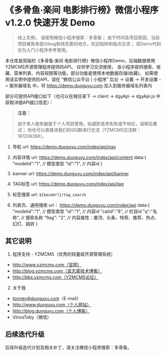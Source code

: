 # 《多骨鱼·楽间 电影排行榜》微信小程序 v1.2.0 快速开发 Demo

  > 线上实例， 请使用微信小程序搜索：多骨鱼；
  > 由于时间及项目原因，当前项目难免有部分bug和待完善的地方，欢迎拍砖和指点交流；
  > 该Demo代码仅为入门小程序参考使用。

  本仓库是简版的《多骨鱼·楽间 电影排行榜》微信小程序Demo，后端数据使用YZMCMS开源管理程序提供的API。
  仅供学习交流使用，
  该小程序提供搜索、收藏、菜单列表、内容视图等功能，部分功能是使用本地数据存储(收藏)。
  如需使用该实例中提供的API，请在 “微信公众平台 | 小程序” 后台 -> 设置 -> 开发设置 -> 服务器域名 中，将 https://demo.duoguyu.com 加入到服务器域名列表内
  
  部分可提供API接口如下（也可以在根目录下 -> client -> dgyApi -> dgyApi.js 中获取详细API接口信息）：
  > **注意：**
  >
  > 由于本人服务器属于个人项目使用，如遇到请求失败或不响应，请稍后重试；
  > 你也可以直接进我们的QQ群进行交流（YZMCMS交流群：161208398）。

  1. 导航
    url: https://demo.duoguyu.com/index/api/nav

  2. 内容详情
    url: https://demo.duoguyu.com/index/api/content
    data:{ 
      "modelid":"1", // 模型类型
      "id":"1", // 内容id
    }

  3. banner
    url: https://demo.duoguyu.com/index/api/banner

  4. TAG标签
    url: https://demo.duoguyu.com/index/api/tag

  5. 标签搜索
    url: `${baseUrl}/tag_search`

  6. 列表页、通用搜索
    url： https://demo.duoguyu.com/index/api
    data:{ 
      "modelid":"1", // 模型类型
      "id":"1", // 内容id
      "catid":"8", // 栏目id
      "q":"名称", // 搜索名称
      "flag": "2", // 内容属性：置顶、头条、特荐、推荐、热点、幻灯、跳转
    }

## 其它说明

1. 程序支持 - YZMCMS（优秀的轻量级开源管理系统）
  - http://www.yzmcms.com（官网）
  - http://blog.yzmcms.com（袁志蒙技术博客）
  - http://bbs.yzmcms.com（YZMCMS论坛）

2. 关于我
  - tonney@duoguyu.com（E-mail）
  - http://www.duoguyu.com（个人网站）
  - http://blog.duoguyu.com（个人博客）
  - VinosToby（微信）

## 后续迭代升级
  
  后续升级迭代计划及相关补丁，请关注微信小程序搜索：多骨鱼。
